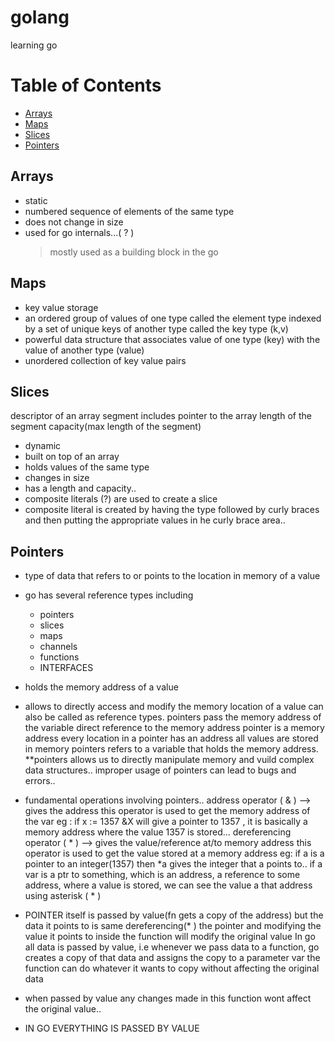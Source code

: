 # golang

learning go

# Table of Contents

- [Arrays](#Arrays)
- [Maps](#Maps)
- [Slices](#Slices)
- [Pointers](#Pointers)

## Arrays

- static
- numbered sequence of elements of the same type
- does not change in size
- used for go internals...( ? )
  > mostly used as a building block in the go

## Maps

- key value storage
- an ordered group of values of one type called the element type indexed by a set of unique keys of another type called the key type (k,v)
- powerful data structure that associates value of one type (key) with the value of another type (value)
- unordered collection of key value pairs

## Slices

descriptor of an array segment
includes pointer to the array
length of the segment
capacity(max length of the segment)

- dynamic
- built on top of an array
- holds values of the same type
- changes in size
- has a length and capacity..
- composite literals (?) are used to create a slice
- composite literal is created by having the type followed by curly braces and then putting the appropriate values in he curly brace area..

## Pointers

- type of data that refers to or points to the location in memory of a value
- go has several reference types including

  - pointers
  - slices
  - maps
  - channels
  - functions
  - INTERFACES

- holds the memory address of a value
- allows to directly access and modify the memory location of a value
  can also be called as reference types.
  pointers pass the memory address of the variable
  direct reference to the memory address
  pointer is a memory address
  every location in a pointer has an address
  all values are stored in memory
  pointers refers to a variable that holds the memory address.
  \*\*pointers allows us to directly manipulate memory and vuild complex data structures..
  improper usage of pointers can lead to bugs and errors..

* fundamental operations involving pointers..
  address operator ( & ) --> gives the address
  this operator is used to get the memory address of the var
  eg : if x := 1357 &X will give a pointer to 1357 , it is basically a memory address where the value 1357 is stored...
  dereferencing operator ( * ) --> gives the value/reference at/to memory address
  this operator is used to get the value stored at a memory address
  eg: if a is a pointer to an integer(1357) then *a gives the integer that a points to..
  if a var is a ptr to something, which is an address, a reference to some address,
  where a value is stored, we can see the value a that address using asterisk ( \* )
* POINTER itself is passed by value(fn gets a copy of the address) but the data it points to is same
  dereferencing(\* ) the pointer and modifying the value it points to inside the function will modify the original value
  In go all data is passed by value, i.e whenever we pass data to a function,
  go creates a copy of that data and assigns the copy to a parameter var
  the function can do whatever it wants to copy without affecting the original data

* when passed by value any changes made in this function wont affect the original value..

* IN GO EVERYTHING IS PASSED BY VALUE
